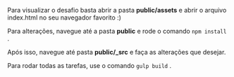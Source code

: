 Para visualizar o desafio basta abrir a pasta **public/assets** e abrir o arquivo
index.html no seu navegador favorito :)


Para alterações, navegue até a pasta **public** e rode o comando ``` npm install ``` .

Após isso, navegue até  pasta **public/_src** e faça as alterações que desejar.

Para rodar todas as tarefas, use o comando ``` gulp build ``` .
